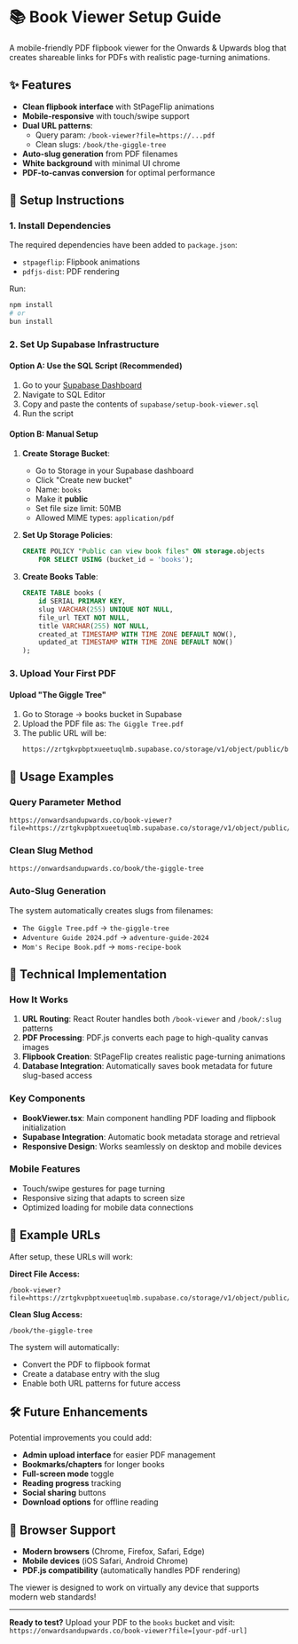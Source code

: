 # 📚 Book Viewer Setup Guide

A mobile-friendly PDF flipbook viewer for the Onwards & Upwards blog that creates shareable links for PDFs with realistic page-turning animations.

## ✨ Features

- **Clean flipbook interface** with StPageFlip animations
- **Mobile-responsive** with touch/swipe support  
- **Dual URL patterns**:
  - Query param: `/book-viewer?file=https://...pdf`  
  - Clean slugs: `/book/the-giggle-tree`
- **Auto-slug generation** from PDF filenames
- **White background** with minimal UI chrome
- **PDF-to-canvas conversion** for optimal performance

## 🚀 Setup Instructions

### 1. Install Dependencies
The required dependencies have been added to `package.json`:
- `stpageflip`: Flipbook animations
- `pdfjs-dist`: PDF rendering

Run:
```bash
npm install
# or
bun install
```

### 2. Set Up Supabase Infrastructure

#### Option A: Use the SQL Script (Recommended)
1. Go to your [Supabase Dashboard](https://supabase.com/dashboard)
2. Navigate to SQL Editor
3. Copy and paste the contents of `supabase/setup-book-viewer.sql`
4. Run the script

#### Option B: Manual Setup
1. **Create Storage Bucket**:
   - Go to Storage in your Supabase dashboard
   - Click "Create new bucket"
   - Name: `books`
   - Make it **public**
   - Set file size limit: 50MB
   - Allowed MIME types: `application/pdf`

2. **Set Up Storage Policies**:
   ```sql
   CREATE POLICY "Public can view book files" ON storage.objects
       FOR SELECT USING (bucket_id = 'books');
   ```

3. **Create Books Table**:
   ```sql
   CREATE TABLE books (
       id SERIAL PRIMARY KEY,
       slug VARCHAR(255) UNIQUE NOT NULL,
       file_url TEXT NOT NULL,
       title VARCHAR(255) NOT NULL,
       created_at TIMESTAMP WITH TIME ZONE DEFAULT NOW(),
       updated_at TIMESTAMP WITH TIME ZONE DEFAULT NOW()
   );
   ```

### 3. Upload Your First PDF

#### Upload "The Giggle Tree"
1. Go to Storage → books bucket in Supabase
2. Upload the PDF file as: `The Giggle Tree.pdf`
3. The public URL will be:
   ```
   https://zrtgkvpbptxueetuqlmb.supabase.co/storage/v1/object/public/books/The%20Giggle%20Tree.pdf
   ```

## 📖 Usage Examples

### Query Parameter Method
```
https://onwardsandupwards.co/book-viewer?file=https://zrtgkvpbptxueetuqlmb.supabase.co/storage/v1/object/public/books/The%20Giggle%20Tree.pdf
```

### Clean Slug Method  
```
https://onwardsandupwards.co/book/the-giggle-tree
```

### Auto-Slug Generation
The system automatically creates slugs from filenames:
- `The Giggle Tree.pdf` → `the-giggle-tree`
- `Adventure Guide 2024.pdf` → `adventure-guide-2024`
- `Mom's Recipe Book.pdf` → `moms-recipe-book`

## 🔧 Technical Implementation

### How It Works
1. **URL Routing**: React Router handles both `/book-viewer` and `/book/:slug` patterns
2. **PDF Processing**: PDF.js converts each page to high-quality canvas images
3. **Flipbook Creation**: StPageFlip creates realistic page-turning animations
4. **Database Integration**: Automatically saves book metadata for future slug-based access

### Key Components
- **BookViewer.tsx**: Main component handling PDF loading and flipbook initialization
- **Supabase Integration**: Automatic book metadata storage and retrieval
- **Responsive Design**: Works seamlessly on desktop and mobile devices

### Mobile Features
- Touch/swipe gestures for page turning
- Responsive sizing that adapts to screen size
- Optimized loading for mobile data connections

## 🎯 Example URLs

After setup, these URLs will work:

**Direct File Access:**
```
/book-viewer?file=https://zrtgkvpbptxueetuqlmb.supabase.co/storage/v1/object/public/books/The%20Giggle%20Tree.pdf
```

**Clean Slug Access:**
```
/book/the-giggle-tree
```

The system will automatically:
- Convert the PDF to flipbook format
- Create a database entry with the slug
- Enable both URL patterns for future access

## 🛠 Future Enhancements

Potential improvements you could add:
- **Admin upload interface** for easier PDF management
- **Bookmarks/chapters** for longer books  
- **Full-screen mode** toggle
- **Reading progress** tracking
- **Social sharing** buttons
- **Download options** for offline reading

## 📱 Browser Support

- **Modern browsers** (Chrome, Firefox, Safari, Edge)
- **Mobile devices** (iOS Safari, Android Chrome)
- **PDF.js compatibility** (automatically handles PDF rendering)

The viewer is designed to work on virtually any device that supports modern web standards!

---

**Ready to test?** Upload your PDF to the `books` bucket and visit:
`https://onwardsandupwards.co/book-viewer?file=[your-pdf-url]`